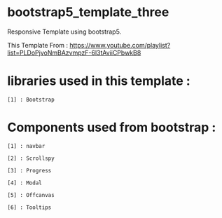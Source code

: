 # bootstrap5_template_three

Responsive Template using bootstrap5.

This Template From : https://www.youtube.com/playlist?list=PLDoPjvoNmBAzvmpzF-6l3tAviiCPbwkB8

# libraries used in this template :

    [1] : Bootstrap
    
    
# Components used from bootstrap :

    [1] : navbar

    [2] : Scrollspy

    [3] : Progress

    [4] : Modal
    
    [5] : Offcanvas
    
    [6] : Tooltips
